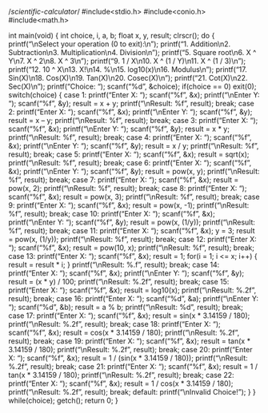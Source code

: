 /*scientific-calculator*/
#include<stdio.h>
#include<conio.h>
#include<math.h>


int main(void) {
int choice, i, a, b;
float x, y, result;
clrscr();
do {
printf(“\nSelect your operation (0 to exit):\n”);
printf(“1. Addition\n2. Subtraction\n3. Multiplication\n4. Division\n”);
printf(“5. Square root\n6. X ^ Y\n7. X ^ 2\n8. X ^ 3\n”);
printf(“9. 1 / X\n10. X ^ (1 / Y)\n11. X ^ (1 / 3)\n”);
printf(“12. 10 ^ X\n13. X!\n14. %\n15. log10(x)\n16. Modulus\n”);
printf(“17. Sin(X)\n18. Cos(X)\n19. Tan(X)\n20. Cosec(X)\n”);
printf(“21. Cot(X)\n22. Sec(X)\n”);
printf(“Choice: “);
scanf(“%d”, &choice);
if(choice == 0) exit(0);
switch(choice) {
case 1:
printf(“Enter X: “);
scanf(“%f”, &x);
printf(“\nEnter Y: “);
scanf(“%f”, &y);
result = x + y;
printf(“\nResult: %f”, result);
break;
case 2:
printf(“Enter X: “);
scanf(“%f”, &x);
printf(“\nEnter Y: “);
scanf(“%f”, &y);
result = x – y;
printf(“\nResult: %f”, result);
break;
case 3:
printf(“Enter X: “);
scanf(“%f”, &x);
printf(“\nEnter Y: “);
scanf(“%f”, &y);
result = x * y;
printf(“\nResult: %f”, result);
break;
case 4:
printf(“Enter X: “);
scanf(“%f”, &x);
printf(“\nEnter Y: “);
scanf(“%f”, &y);
result = x / y;
printf(“\nResult: %f”, result);
break;
case 5:
printf(“Enter X: “);
scanf(“%f”, &x);
result = sqrt(x);
printf(“\nResult: %f”, result);
break;
case 6:
printf(“Enter X: “);
scanf(“%f”, &x);
printf(“\nEnter Y: “);
scanf(“%f”, &y);
result = pow(x, y);
printf(“\nResult: %f”, result);
break;
case 7:
printf(“Enter X: “);
scanf(“%f”, &x);
result = pow(x, 2);
printf(“\nResult: %f”, result);
break;
case 8:
printf(“Enter X: “);
scanf(“%f”, &x);
result = pow(x, 3);
printf(“\nResult: %f”, result);
break;
case 9:
printf(“Enter X: “);
scanf(“%f”, &x);
result = pow(x, -1);
printf(“\nResult: %f”, result);
break;
case 10:
printf(“Enter X: “);
scanf(“%f”, &x);
printf(“\nEnter Y: “);
scanf(“%f”, &y);
result = pow(x, (1/y));
printf(“\nResult: %f”, result);
break;
case 11:
printf(“Enter X: “);
scanf(“%f”, &x);
y = 3;
result = pow(x, (1/y));
printf(“\nResult: %f”, result);
break;
case 12:
printf(“Enter X: “);
scanf(“%f”, &x);
result = pow(10, x);
printf(“\nResult: %f”, result);
break;
case 13:
printf(“Enter X: “);
scanf(“%f”, &x);
result = 1;
for(i = 1; i <= x; i++) {
result = result * i;
}
printf(“\nResult: %.f”, result);
break;
case 14:
printf(“Enter X: “);
scanf(“%f”, &x);
printf(“\nEnter Y: “);
scanf(“%f”, &y);
result = (x * y) / 100;
printf(“\nResult: %.2f”, result);
break;
case 15:
printf(“Enter X: “);
scanf(“%f”, &x);
result = log10(x);
printf(“\nResult: %.2f”, result);
break;
case 16:
printf(“Enter X: “);
scanf(“%d”, &a);
printf(“\nEnter Y: “);
scanf(“%d”, &b);
result = a % b;
printf(“\nResult: %d”, result);
break;
case 17:
printf(“Enter X: “);
scanf(“%f”, &x);
result = sin(x * 3.14159 / 180);
printf(“\nResult: %.2f”, result);
break;
case 18:
printf(“Enter X: “);
scanf(“%f”, &x);
result = cos(x * 3.14159 / 180);
printf(“\nResult: %.2f”, result);
break;
case 19:
printf(“Enter X: “);
scanf(“%f”, &x);
result = tan(x * 3.14159 / 180);
printf(“\nResult: %.2f”, result);
break;
case 20:
printf(“Enter X: “);
scanf(“%f”, &x);
result = 1 / (sin(x * 3.14159 / 180));
printf(“\nResult: %.2f”, result);
break;
case 21:
printf(“Enter X: “);
scanf(“%f”, &x);
result = 1 / tan(x * 3.14159 / 180);
printf(“\nResult: %.2f”, result);
break;
case 22:
printf(“Enter X: “);
scanf(“%f”, &x);
result = 1 / cos(x * 3.14159 / 180);
printf(“\nResult: %.2f”, result);
break;
default:
printf(“\nInvalid Choice!”);
}
} while(choice);
getch();
return 0;
}
